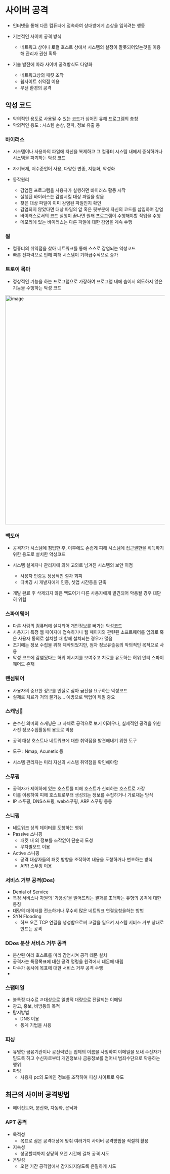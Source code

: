 # 사이버 공격
- 인터넷을 통해 다른 컴퓨터에 접속하여 상대방에게 손상을 입히려는 행동

- 기본적인 사이버 공격 방식
  - 네트워크 상이나 로컬 호스트 상에서 시스템의 설정이 잘못되어있는것을 이용해 관리자 권한 획득

- 기술 발전에 따라 사이버 공격방식도 다양화
  - 네트워크상의 패킷 조작
  - 웹사이트 취약점 이용
  - 무선 환경의 공격

## 악성 코드
- 악의적인 용도로 사용될 수 있는 코드가 심어진 유해 프로그램의 총칭
- 악의적인 용도 : 시스템 손상, 전파, 정보 유출 등


### 바이러스
- 시스템이나 사용자의 파일에 자신을 복제하고 그 컴퓨터 시스템 내에서 증식하거나 시스템을 파괴하는 악성 코드
- 자기복제, 저수준언어 사용, 다양한 변종, 지능화, 악성화

- 동작원리
  - 감염된 프로그램을 사용자가 실행하면 바이러스 활동 시작
  - 실행된 바이러스는 감염시킬 대상 파일을 찾음
  - 찾은 대상 파일이 이미 감염된 파일인지 확인
  - 감염되지 않았다면 대상 파일의 앞 혹은 뒷부분에 자신의 코드를 삽입하여 감염
  - 바이러스로서의 코드 실행이 끝나면 원래 프로그램이 수행해야할 작업을 수행
  - 메모리에 있는 바이러스는 다른 파일에 대한 감염을 계속 수행


### 웜
- 컴퓨터의 취약점을 찾아 네트워크를 통해 스스로 감염되는 악성코드
- 빠른 전파력으로 인해 피해 시스템이 기하급수적으로 증가

### 트로이 목마
- 정상적인 기능을 하는 프로그램으로 가장하여 프로그램 내에 숨어서 의도하지 않은 기능을 수행하는 악성 코드

<img width="721" alt="image" src="https://github.com/jinia91/TIL/assets/85499582/bb7d81ae-38b0-4431-a721-4eb9b36aca6a">

### 백도어
- 공격자가 시스템에 침입한 후, 이후에도 손쉽게 피해 시스템에 접근권한을 획득하기 위한 용도로 설치한 악성코드
- 시스템 설계자나 관리자에 의해 고의로 남겨진 시스템의 보안 허점
  - 사용자 인증등 정상적인 절차 회피
  - 디버깅 시 개발자에게 인증, 셋업 시간등을 단축

- 개발 완료 후 삭제되지 않은 백도어가 다른 사용자에게 발견되어 악용될 경우 대단히 위험

### 스파이웨어
- 다른 사람의 컴퓨터에 설치되어 개인정보를 빼가는 악성코드
- 사용자가 특정 웹 페이지에 접속하거나 웹 페이지와 관련된 소프트웨어를 임의로 혹은 사용자 동의로 설치할 때 함께 설치되는 경우가 많음
- 초기에는 정보 수집을 위해 제작되었지만, 점차 정보유출등의 악의적인 목적으로 사용
- 악성 코드에 감염됬다는 허위 메시지를 보여주고 치료를 유도하는 허위 안티 스파이웨어도 존재

### 랜섬웨어
- 사용자의 중요한 정보를 인질로 삼아 금전을 요구하는 악성코드
- 실제로 치료가 거의 불가능... 예방으로 백업이 제일 중요

### 스캐닝
- 순수한 의미의 스캐닝은 그 자체로 공격으로 보기 어려우나, 실제적인 공격을 위한 사전 정보수집활동의 용도로 악용
- 공격 대상 호스트나 네트워크에 대한 취약점을 발견해내기 위한 도구
- 도구 : Nmap, Acunetix 등

- 시스템 관리자는 미리 자신의 시스템 취약점을 확인해야함


### 스푸핑
- 공격자가 제어하에 있는 호스트를 피해 호스트가 신뢰하는 호스트로 가장
- 이를 이용하여 피해 호스트로부터 생성되는 정보를 수집하거나 가로채는 방식
- IP 스푸핑, DNS스프핑, web스푸핑, ARP 스푸핑 등등


### 스니핑
- 네트워크 상의 데이터를 도청하는 행위
- Passive 스니핑
  - 패킷 내 의 정보를 조작없이 단순히 도청
  - 무차별모드 이용
- Active 스니핑
  - 공격 대상자들의 패킷 방향을 조작하여 내용을 도청하거나 변조하는 방식
  - APR 스푸핑 이용

### 서비스 거부 공격(Dos)
- Denial of Service
- 특정 서비스나 자원의 '가용성'을 떨어뜨리는 결과를 초래하는 유형의 공격에 대한 통칭
- 대량의 데이터를 전소하거나 무수히 많은 네트워크 연결요청을하는 방법
- SYN Flooding
  - 하프 오픈 TCP 연결을 생성함으로써 고갈을 일으켜 시스템 서비스 거부 상태로 만드는 공격

### DDos 분산 서비스 거부 공격
- 분산된 여러 호스트를 미리 감염시켜 공격 데몬 설치
- 공격자는 특정목표에 대한 공격 명령을 원격에서 데몬에 내림
- 다수가 동시에 목표에 대한 서비스 거부 공격 수행
- 

### 스팸메일
- 불특정 다수르 ㄹ대상으로 일방적 대량으로 전달되는 이메일
- 광고, 홍보, 비방등의 목적
- 탐지방법
  - DNS 이용
  - 통계 기법을 사용

### 피싱
- 유명한 금융기관이나 공신력있는 업체의 이름을 사칭하여 이메일을 보내 수신자가 믿도록 하고 수신자로부터 개인정보나 금융정보를 얻어내 범죄수단으로 악용하는 행위
- 파밍
  - 사용자 pc의 도메인 정보를 조작하여 피싱 사이트로 유도

## 최근의 사이버 공격방법
- 에이전트화, 분산화, 자동화, 은닉화

### APT 공격
- 목적성
  - 목표로 삼은 공격대상에 맞춰 여러가지 사이버 공격방법을 적절히 활용
- 지속성
  - 성공할떄까지 상당히 오랜 시간에 걸쳐 공격 시도
- 은밀성
  - 오랜 기간 공격함에서 감지되지않도록 은밀하게 시도
